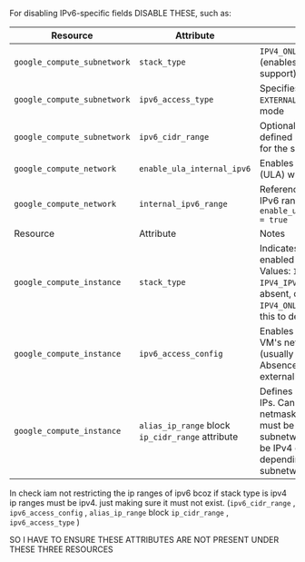 For disabling IPv6-specific fields DISABLE THESE, such as:

| Resource                    | Attribute                  | Purpose                                                                 |
| --------------------------- | -------------------------- | ----------------------------------------------------------------------- |
| `google_compute_subnetwork` | `stack_type`               | `IPV4_ONLY` or `IPV4_IPV6` (enables dual-stack IPv6 support)           |
| `google_compute_subnetwork` | `ipv6_access_type`         | Specifies `INTERNAL` or `EXTERNAL` IPv6 access mode                    |
| `google_compute_subnetwork` | `ipv6_cidr_range`          | Optional manually defined IPv6 CIDR range for the subnetwork           |
| `google_compute_network`    | `enable_ula_internal_ipv6` | Enables internal IPv6 (ULA) within the VPC                             |
| `google_compute_network`    | `internal_ipv6_range`      | References the internal IPv6 range; requires `enable_ula_internal_ipv6 = true` |
| Resource                  | Attribute            | Notes                                                                                                
| `google_compute_instance` | `stack_type`         | Indicates if IPv6 is enabled on the NIC. Values: `IPV4_ONLY`, `IPV4_IPV6`, `IPV6_ONLY`. If absent, defaults to `IPV4_ONLY`. You can check this to detect IPv6 usage. |
| `google_compute_instance` | `ipv6_access_config` | Enables IPv6 access on a VM's network interface (usually external). Absence means no external IPv6 access.                                                                                       |
| `google_compute_instance` | `alias_ip_range` block `ip_cidr_range` attribute| Defines IP range for alias IPs. Can be single IP, netmask, or CIDR, but must be in the subnetwork range. Can be IPv4 or IPv6 depending on subnetwork.                |


In check iam not restricting the ip ranges of ipv6 bcoz if stack type is ipv4 ip ranges must be ipv4. just making sure it must not exist.
(`ipv6_cidr_range`  , `ipv6_access_config` , `alias_ip_range` block `ip_cidr_range` , `ipv6_access_type` )

SO I HAVE TO ENSURE THESE ATTRIBUTES ARE NOT PRESENT UNDER THESE THREE RESOURCES 


